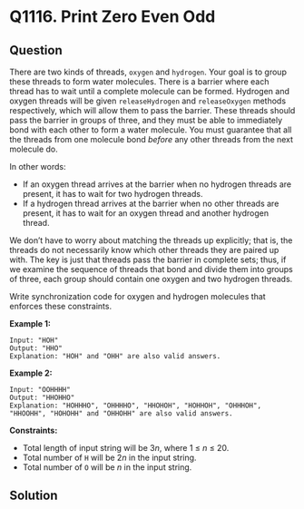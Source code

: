 # Q1116. Print Zero Even Odd

## Question

There are two kinds of threads, `oxygen` and `hydrogen`. Your goal is to group these threads to form water molecules. There is a barrier where each thread has to wait until a complete molecule can be formed. Hydrogen and oxygen threads will be given `releaseHydrogen` and `releaseOxygen` methods respectively, which will allow them to pass the barrier. These threads should pass the barrier in groups of three, and they must be able to immediately bond with each other to form a water molecule. You must guarantee that all the threads from one molecule bond *before* any other threads from the next molecule do.

In other words:

- If an oxygen thread arrives at the barrier when no hydrogen threads are present, it has to wait for two hydrogen threads.
- If a hydrogen thread arrives at the barrier when no other threads are present, it has to wait for an oxygen thread and another hydrogen thread.

We don’t have to worry about matching the threads up explicitly; that is, the threads do not necessarily know which other threads they are paired up with. The key is just that threads pass the barrier in complete sets; thus, if we examine the sequence of threads that bond and divide them into groups of three, each group should contain one oxygen and two hydrogen threads.

Write synchronization code for oxygen and hydrogen molecules that enforces these constraints.

 

**Example 1:**

```
Input: "HOH"
Output: "HHO"
Explanation: "HOH" and "OHH" are also valid answers.
```

**Example 2:**

```
Input: "OOHHHH"
Output: "HHOHHO"
Explanation: "HOHHHO", "OHHHHO", "HHOHOH", "HOHHOH", "OHHHOH", "HHOOHH", "HOHOHH" and "OHHOHH" are also valid answers.
```

 

**Constraints:**

- Total length of input string will be 3*n*, where 1 ≤ *n* ≤ 20.
- Total number of `H` will be 2*n* in the input string.
- Total number of `O` will be *n* in the input string.


## Solution









